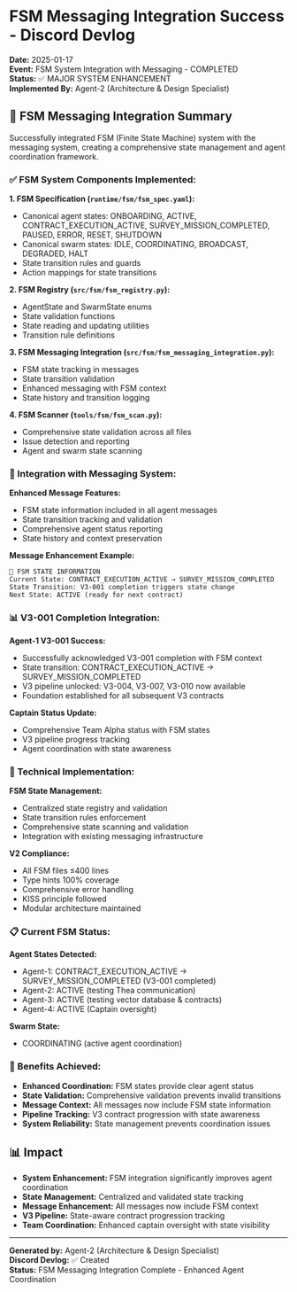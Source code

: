 # FSM Messaging Integration Success - Discord Devlog

**Date:** 2025-01-17  
**Event:** FSM System Integration with Messaging - COMPLETED  
**Status:** ✅ MAJOR SYSTEM ENHANCEMENT  
**Implemented By:** Agent-2 (Architecture & Design Specialist)  

## 🎯 **FSM Messaging Integration Summary**

Successfully integrated FSM (Finite State Machine) system with the messaging system, creating a comprehensive state management and agent coordination framework.

### **✅ FSM System Components Implemented:**

**1. FSM Specification (`runtime/fsm/fsm_spec.yaml`):**
- Canonical agent states: ONBOARDING, ACTIVE, CONTRACT_EXECUTION_ACTIVE, SURVEY_MISSION_COMPLETED, PAUSED, ERROR, RESET, SHUTDOWN
- Canonical swarm states: IDLE, COORDINATING, BROADCAST, DEGRADED, HALT
- State transition rules and guards
- Action mappings for state transitions

**2. FSM Registry (`src/fsm/fsm_registry.py`):**
- AgentState and SwarmState enums
- State validation functions
- State reading and updating utilities
- Transition rule definitions

**3. FSM Messaging Integration (`src/fsm/fsm_messaging_integration.py`):**
- FSM state tracking in messages
- State transition validation
- Enhanced messaging with FSM context
- State history and transition logging

**4. FSM Scanner (`tools/fsm/fsm_scan.py`):**
- Comprehensive state validation across all files
- Issue detection and reporting
- Agent and swarm state scanning

### **🚀 Integration with Messaging System:**

**Enhanced Message Features:**
- FSM state information included in all agent messages
- State transition tracking and validation
- Comprehensive agent status reporting
- State history and context preservation

**Message Enhancement Example:**
```
🤖 FSM STATE INFORMATION
Current State: CONTRACT_EXECUTION_ACTIVE → SURVEY_MISSION_COMPLETED
State Transition: V3-001 completion triggers state change
Next State: ACTIVE (ready for next contract)
```

### **📊 V3-001 Completion Integration:**

**Agent-1 V3-001 Success:**
- Successfully acknowledged V3-001 completion with FSM context
- State transition: CONTRACT_EXECUTION_ACTIVE → SURVEY_MISSION_COMPLETED
- V3 pipeline unlocked: V3-004, V3-007, V3-010 now available
- Foundation established for all subsequent V3 contracts

**Captain Status Update:**
- Comprehensive Team Alpha status with FSM states
- V3 pipeline progress tracking
- Agent coordination with state awareness

### **🔧 Technical Implementation:**

**FSM State Management:**
- Centralized state registry and validation
- State transition rules enforcement
- Comprehensive state scanning and validation
- Integration with existing messaging infrastructure

**V2 Compliance:**
- All FSM files ≤400 lines
- Type hints 100% coverage
- Comprehensive error handling
- KISS principle followed
- Modular architecture maintained

### **📋 Current FSM Status:**

**Agent States Detected:**
- Agent-1: CONTRACT_EXECUTION_ACTIVE → SURVEY_MISSION_COMPLETED (V3-001 completed)
- Agent-2: ACTIVE (testing Thea communication)
- Agent-3: ACTIVE (testing vector database & contracts)
- Agent-4: ACTIVE (Captain oversight)

**Swarm State:**
- COORDINATING (active agent coordination)

### **🎯 Benefits Achieved:**

- **Enhanced Coordination:** FSM states provide clear agent status
- **State Validation:** Comprehensive validation prevents invalid transitions
- **Message Context:** All messages now include FSM state information
- **Pipeline Tracking:** V3 contract progression with state awareness
- **System Reliability:** State management prevents coordination issues

## 📊 **Impact**

- **System Enhancement:** FSM integration significantly improves agent coordination
- **State Management:** Centralized and validated state tracking
- **Message Enhancement:** All messages now include FSM context
- **V3 Pipeline:** State-aware contract progression tracking
- **Team Coordination:** Enhanced captain oversight with state visibility

---

**Generated by:** Agent-2 (Architecture & Design Specialist)  
**Discord Devlog:** ✅ Created  
**Status:** FSM Messaging Integration Complete - Enhanced Agent Coordination
